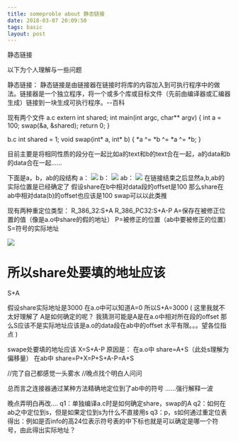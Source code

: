 ```yaml
---
title: someproble about 静态链接
date: 2018-03-07 20:09:50
tags: basic
layout: post
---
```

静态链接
<!--more-->

以下为个人理解与一些问题



静态链接：
	静态链接是由链接器在链接时将库的内容加入到可执行程序中的做法。链接器是一个独立程序，将一个或多个库或目标文件（先前由编译器或汇编器生成）链接到一块生成可执行程序。--百科

	
现有两个文件
a.c
	extern int shared;
	int main(int argc, char** argv)
	{
	    int a = 100;
	    swap(&a, &shared);
	    return 0;
	}

b.c
	int shared = 1;
	void swap(int* a, int* b)
	{
		*a ^= *b ^= *a ^= *b;
	}


目前主要是将相同性质的段分在一起比如a的text和b的text合在一起，a的data和b的data合在一起......

下面是a，b，ab的段结构
a：
![](/ao.png)
b：
![](/bo.png)
ab：
![](/ab.png)
在链接结束之后显然a,b,ab的实际位置是已经确定了
假设share在b中相对data段的offset是100
那么share在ab中相对data(b)的offset也应该是100
swap可以以此类推

现有两种重定位类型：
R_386_32:S+A
R_386_PC32:S+A-P
A=保存在被修正位置的值（像是a.o中share的假的地址）
P=被修正的位置（ab中要被修正的位置）
S=符号的实际地址


![](/ar.png)

所以share处要填的地址应该
=
S+A

假设share实际地址是3000
在a.o中可以知道A=0
所以S+A=3000
(
这里我就不太好理解了
A是如何确定的呢？
我猜测可能是A是在a.o中相对所在段的offset
那么S应该不是实际地址应该是a.o的data段在ab中的offset
水平有限。。。望各位指点
)

swape处要填的地址应该
X=S+A-P
原因是：
在a.o中
	share=A+S（此处s理解为偏移量）
在ab中
	share=P+X=P+S+A-P=A+S

//完了自己都感觉一头雾水
//晚点找个明白人问问

总而言之连接器通过某种方法精确地定位到了ab中的符号
......强行解释一波

晚点弄明白再改....
q1：单独编译a.c时是如何确定share，swap的A
q2：如何在ab之中定位到s，但是如果定位到s为什么不直接用s
q3：p，s如何通过重定位表得出：例如是否info的高24位表示符号表的中下标也就是可以确定是哪一个符号，由此得出实际地址？